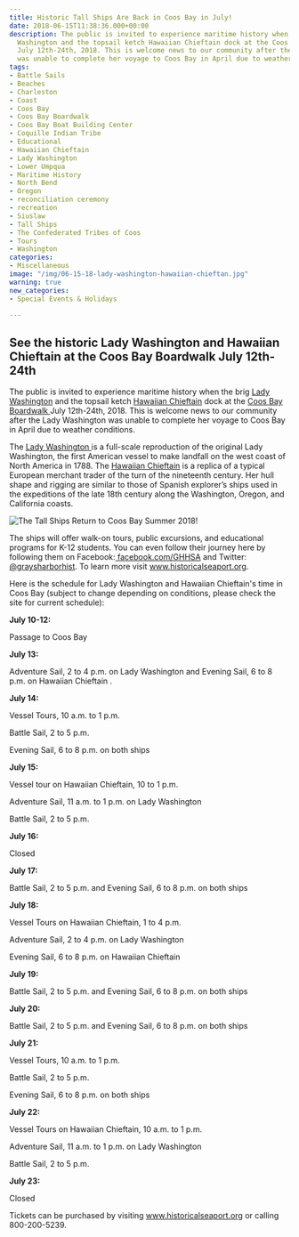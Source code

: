 ```yaml
---
title: Historic Tall Ships Are Back in Coos Bay in July!
date: 2018-06-15T11:38:36.000+00:00
description: The public is invited to experience maritime history when the brig Lady
  Washington and the topsail ketch Hawaiian Chieftain dock at the Coos Bay Boardwalk
  July 12th-24th, 2018. This is welcome news to our community after the Lady Washington
  was unable to complete her voyage to Coos Bay in April due to weather conditions.
tags:
- Battle Sails
- Beaches
- Charleston
- Coast
- Coos Bay
- Coos Bay Boardwalk
- Coos Bay Boat Building Center
- Coquille Indian Tribe
- Educational
- Hawaiian Chieftain
- Lady Washington
- Lower Umpqua
- Maritime History
- North Bend
- Oregon
- reconciliation ceremony
- recreation
- Siuslaw
- Tall Ships
- The Confederated Tribes of Coos
- Tours
- Washington
categories:
- Miscellaneous
image: "/img/06-15-18-lady-washington-hawaiian-chieftan.jpg"
warning: true
new_categories:
- Special Events & Holidays

---
```

<h2>See the historic Lady Washington and Hawaiian Chieftain at the Coos Bay Boardwalk July 12th-24th</h2>

The public is invited to experience maritime history when the brig <a href="http://historicalseaport.org/about-us/our-vessels/lady-washington/" target="_blank" rel="noopener noreferrer">Lady Washington</a> and the topsail ketch <a href="http://historicalseaport.org/about-us/our-vessels/hawaiian-chieftain/" target="_blank" rel="noopener noreferrer">Hawaiian Chieftain</a> dock at the <a href="/our-area-coos-bay/" target="_blank" rel="noopener noreferrer">Coos Bay Boardwalk </a>July 12th-24th, 2018. This is welcome news to our community after the Lady Washington was unable to complete her voyage to Coos Bay in April due to weather conditions.

The <a href="http://historicalseaport.org/about-us/our-vessels/lady-washington/" target="_blank" rel="noopener noreferrer">Lady Washington </a>is a full-scale reproduction of the original Lady Washington, the first American vessel to make landfall on the west coast of North America in 1788. The <a href="http://historicalseaport.org/about-us/our-vessels/hawaiian-chieftain/" target="_blank" rel="noopener noreferrer">Hawaiian Chieftain</a> is a replica of a typical European merchant trader of the turn of the nineteenth century. Her hull shape and rigging are similar to those of Spanish explorer’s ships used in the expeditions of the late 18th century along the Washington, Oregon, and California coasts.

![The Tall Ships Return to Coos Bay Summer 2018!](/img/dsc_4087-ships.jpg)

The ships will offer walk-on tours, public excursions, and educational programs for K-12 students. You can even follow their journey here by following them on Facebook:<a href="https://www.facebook.com/GHHSA" target="_blank" rel="noopener noreferrer"> facebook.com/GHHSA</a> and Twitter: <a href="https://twitter.com/graysharborhist" target="_blank" rel="noopener noreferrer">@graysharborhist</a>. To learn more visit <a href="https://www.historicalseaport.org/faq/" target="_blank" rel="noopener noreferrer">www.historicalseaport.org</a>.

Here is the schedule for Lady Washington and Hawaiian Chieftain's time in Coos Bay (subject to change depending on conditions, please check the site for current schedule):

<strong>July 10-12:</strong>

Passage to Coos Bay

<strong>July 13:</strong>

Adventure Sail, 2 to 4 p.m. on Lady Washington and Evening Sail, 6 to 8 p.m. on Hawaiian Chieftain .

<strong>July 14:</strong>

Vessel Tours, 10 a.m. to 1 p.m.

Battle Sail, 2 to 5 p.m.

Evening Sail, 6 to 8 p.m. on both ships

<strong>July 15:</strong>

Vessel tour on Hawaiian Chieftain, 10 to 1 p.m.

Adventure Sail, 11 a.m. to 1 p.m. on Lady Washington

Battle Sail, 2 to 5 p.m.

<strong>July 16:</strong>

Closed

<strong>July 17:</strong>

Battle Sail, 2 to 5 p.m. and Evening Sail, 6 to 8 p.m. on both ships

<strong>July 18:</strong>

Vessel Tours on Hawaiian Chieftain, 1 to 4 p.m.

Adventure Sail, 2 to 4 p.m. on Lady Washington

Evening Sail, 6 to 8 p.m. on Hawaiian Chieftain

<strong>July 19:</strong>

Battle Sail, 2 to 5 p.m. and Evening Sail, 6 to 8 p.m. on both ships

<strong>July 20:</strong>

Battle Sail, 2 to 5 p.m. and Evening Sail, 6 to 8 p.m. on both ships

<strong>July 21:</strong>

Vessel Tours, 10 a.m. to 1 p.m.

Battle Sail, 2 to 5 p.m.

Evening Sail, 6 to 8 p.m. on both ships

<strong>July 22:</strong>

Vessel Tours on Hawaiian Chieftain, 10 a.m. to 1 p.m.

Adventure Sail, 11 a.m. to 1 p.m. on Lady Washington

Battle Sail, 2 to 5 p.m.

<strong>July 23:</strong>

Closed

Tickets can be purchased by visiting <a href="http://historicalseaport.org/" target="_blank" rel="noopener noreferrer">www.historicalseaport.org</a> or calling 800-200-5239.
